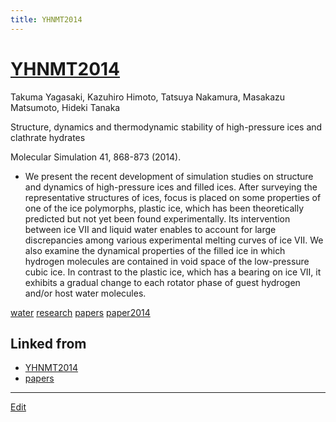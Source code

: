 ```yaml
---
title: YHNMT2014
---
```

# [YHNMT2014](/YHNMT2014)

Takuma Yagasaki, Kazuhiro Himoto, Tatsuya Nakamura, Masakazu Matsumoto, Hideki Tanaka

Structure, dynamics and thermodynamic stability of high-pressure ices and clathrate hydrates

Molecular Simulation 41, 868-873 (2014).


* We present the recent development of simulation studies on structure and dynamics of high-pressure ices and filled ices. After surveying the representative structures of ices, focus is placed on some properties of one of the ice polymorphs, plastic ice, which has been theoretically predicted but not yet been found experimentally. Its intervention between ice VII and liquid water enables to account for large discrepancies among various experimental melting curves of ice VII. We also examine the dynamical properties of the filled ice in which hydrogen molecules are contained in void space of the low-pressure cubic ice. In contrast to the plastic ice, which has a bearing on ice VII, it exhibits a gradual change to each rotator phase of guest hydrogen and/or host water molecules.



[water](/water) [research](/research) [papers](/papers) [paper2014](/paper2014)





## Linked from

* [YHNMT2014](/YHNMT2014)
* [papers](/papers)


----

[Edit](https://github.com/vitroid/vitroid.github.io/edit/master/MD/YHNMT2014.md)


